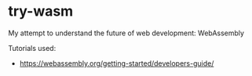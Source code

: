 # try-wasm
My attempt to understand the future of web development: WebAssembly

Tutorials used:
- https://webassembly.org/getting-started/developers-guide/
